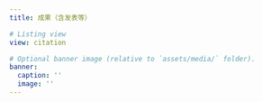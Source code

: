 ```yaml
---
title: 成果（含发表等）

# Listing view
view: citation

# Optional banner image (relative to `assets/media/` folder).
banner:
  caption: ''
  image: ''
---
```

